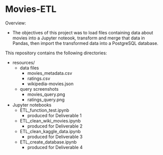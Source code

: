# Movies-ETL

Overview:
* The objectives of this project was to load files containing data about movies into a Jupyter noteook, transform and merge that data in Pandas, then import the transformed data into a PostgreSQL database.

This repository contains the following directories:
* resources/
  - data files
    * movies_metadata.csv
    * ratings.csv
    * wikipedia-movies.json
  - query screenshots
    * movies_query.png
    * ratings_query.png
* Jupyter notebooks
  - ETL_function_test.ipynb
    * produced for Deliverable 1
  - ETL_clean_wiki_movies.ipynb
    * produced for Deliverable 2
  - ETL_clean_kaggle_data.ipynb
    * produced for Deliverable 3
  - ETL_create_database.ipynb
    * produced for Deliverable 4
